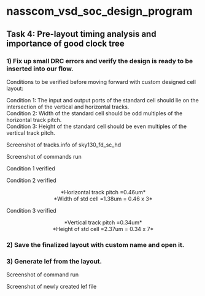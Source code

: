 # nasscom_vsd_soc_design_program
## Task 4: Pre-layout timing analysis and importance of good clock tree  

### 1) Fix up small DRC errors and verify the design is ready to be inserted into our flow.  
Conditions to be verified before moving forward with custom designed cell layout:

Condition 1: The input and output ports of the standard cell should lie on the intersection of the vertical and horizontal tracks.  
Condition 2: Width of the standard cell should be odd multiples of the horizontal track pitch.  
Condition 3: Height of the standard cell should be even multiples of the vertical track pitch.  

Screenshot of tracks.info of sky130_fd_sc_hd  

Screenshot of commands run

Condition 1 verified

Condition 2 verified  
<div align="center"> *Horizontal track pitch =0.46um* </div>

<div align="center"> *Width of std cell =1.38um = 0.46 x 3* </div>

Condition 3 verified
<div align="center"> *Vertical track pitch =0.34um* </div>

<div align="center"> *Height of std cell =2.37um = 0.34 x 7* </div>

 ### 2) Save the finalized layout with custom name and open it.

 ### 3) Generate lef from the layout.  
 Screenshot of command run

 Screenshot of newly created lef file
 
